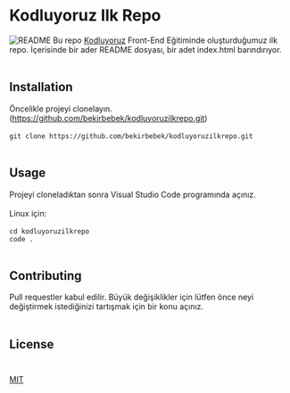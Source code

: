 # Kodluyoruz Ilk Repo 
![README](https://github.com/bekirbebek/kodluyoruzilkrepo/issues/2#issue-1436739678)
Bu repo [Kodluyoruz](https://kodluyoruz.org/tr/kodluyoruz/) Front-End Eğitiminde oluşturduğumuz ilk repo. İçerisinde bir ader README dosyası, bir adet index.html barındırıyor. <br/> <br/> 
## Installation
Öncelikle projeyi clonelayın. (https://github.com/bekirbebek/kodluyoruzilkrepo.git) <br/> <br/>
`git clone https://github.com/bekirbebek/kodluyoruzilkrepo.git` <br/> <br/>
## Usage 
Projeyi cloneladıktan sonra Visual Studio Code programında açınız. <br/> <br/>
Linux için: <br/> <br/>
`cd kodluyoruzilkrepo` <br/>
`code .` <br/> <br/> 
## Contributing <br/>
Pull requestler kabul edilir. Büyük değişiklikler için lütfen önce neyi değiştirmek istediğinizi tartışmak için bir konu açınız. <br/> <br/>
## License <br/> <br/>
[MIT](https://choosealicense.com/licenses/mit/) 
